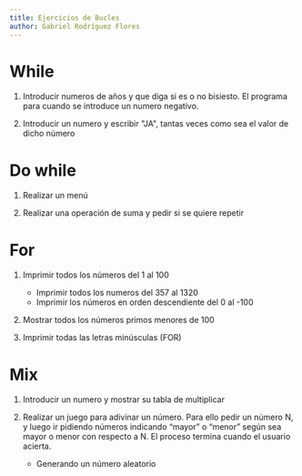 ```yaml
---
title: Ejercicios de Bucles
author: Gabriel Rodríguez Flores
---
```


# While

1. Introducir numeros de años y que diga si es o no bisiesto. El programa para cuando se introduce un numero negativo.

2. Introducir un numero y escribir "JA", tantas veces como sea el valor de dicho número

# Do while

1. Realizar un menú

2. Realizar una operación de suma y pedir si se quiere repetir

# For

1. Imprimir todos los números del 1 al 100
    * Imprimir todos los numeros del 357 al 1320
    * Imprimir los números en orden descendiente del 0 al -100

2. Mostrar todos los números primos menores de 100

3. Imprimir todas las letras minúsculas (FOR)

# Mix

1. Introducir un numero y mostrar su tabla de multiplicar

2. Realizar un juego para adivinar un número. Para ello pedir un número N, y luego ir pidiendo números indicando “mayor” o “menor” según sea mayor o menor con respecto a N. El proceso termina cuando el usuario acierta.
	* Generando un número aleatorio

